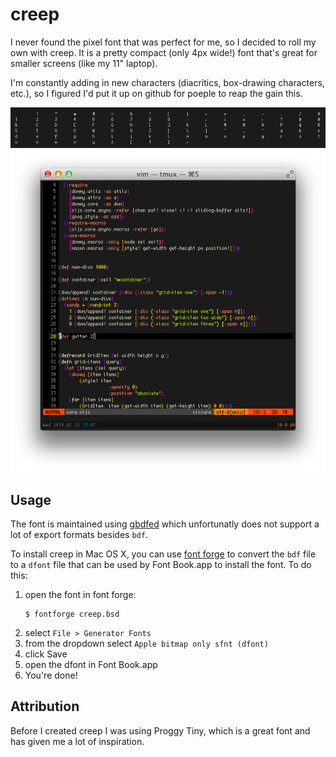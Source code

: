 creep
=====

I never found the pixel font that was perfect for me, so I decided to roll
my own with creep.  It is a pretty compact (only 4px wide!) font that's great
for smaller screens (like my 11" laptop).

I'm constantly adding in new characters (diacritics, box-drawing characters, etc.),
so I figured I'd put it up on github for poeple to reap the gain this.

![screenshot1](screen.png  "screenshot of the ASCII characters")
![screenshot2](screen2.png "in the wild example")

## Usage
The font is maintained using [gbdfed](http://sofia.nmsu.edu/~mleisher/Software/gbdfed/) which
unfortunatly does not support a lot of export formats besides `bdf`.

To install creep in Mac OS X, you can use [font forge](http://fontforge.org/) to convert the `bdf`
file to a `dfont` file that can be used by Font Book.app to install the font.  To do this:

1. open the font in font forge:
   ``` shell
   $ fontforge creep.bsd
   ```
2. select `File > Generator Fonts`
3. from the dropdown select `Apple bitmap only sfnt (dfont)`
4. click Save
5. open the dfont in Font Book.app
6. You're done!

## Attribution
Before I created creep I was using Proggy Tiny, which is a great font
and has given me a lot of inspiration.
